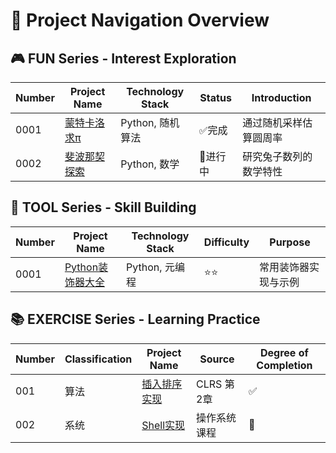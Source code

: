# 🎯 Project Navigation Overview

## 🎮 FUN Series - Interest Exploration
| Number | Project Name | Technology Stack | Status | Introduction |
|------|----------|--------|------|------|
| 0001 | [蒙特卡洛求π](FUN-0001-MonteCarlo-Pi) | Python, 随机算法 | ✅完成 | 通过随机采样估算圆周率 |
| 0002 | [斐波那契探索](FUN-0002-Fibonacci-Research) | Python, 数学 | 🔄进行中 | 研究兔子数列的数学特性 |

## 💼 TOOL Series - Skill Building
| Number | Project Name | Technology Stack | Difficulty | Purpose |
|------|----------|--------|------|------|
| 0001 | [Python装饰器大全](SKILLS-0001-Python-Decorators) | Python, 元编程 | ⭐⭐ | 常用装饰器实现与示例 |

## 📚 EXERCISE Series - Learning Practice
| Number | Classification | Project Name | Source | Degree of Completion |
|------|------|----------|------|--------|
| 001 | 算法 | [插入排序实现](WORKS-001-CLRS-InsertionSort) | CLRS 第2章 | ✅ |
| 002 | 系统 | [Shell实现](WORKS-002-OS-Shell) | 操作系统课程 | 🔄 |
